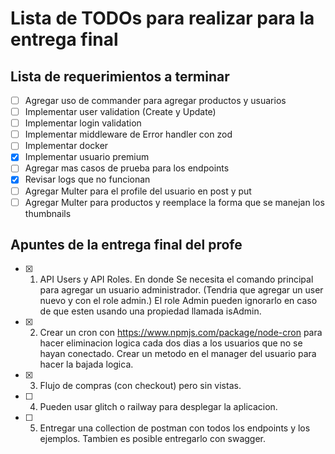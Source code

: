 # Lista de TODOs para realizar para la entrega final

## Lista de requerimientos a terminar
- [ ] Agregar uso de commander para agregar productos y usuarios
- [ ] Implementar user validation (Create y Update)
- [ ] Implementar login validation
- [ ] Implementar middleware de Error handler con zod
- [ ] Implementar docker
- [x] Implementar usuario premium
- [ ] Agregar mas casos de prueba para los endpoints
- [x] Revisar logs que no funcionan
- [ ] Agregar Multer para el profile del usuario en post y put
- [ ] Agregar Multer para productos y reemplace la forma que se manejan los thumbnails

## Apuntes de la entrega final del profe
- [x] 1. API Users y API Roles. En donde Se necesita el comando principal para agregar un usuario administrador. (Tendria que agregar un user nuevo y con el role admin.) El role Admin pueden ignorarlo en caso de que esten usando una propiedad llamada isAdmin. 
- [x] 2. Crear un cron con https://www.npmjs.com/package/node-cron para hacer eliminacion logica cada dos dias a los usuarios que no se hayan conectado. Crear un metodo en el manager del usuario para hacer la bajada logica. 
- [x] 3. Flujo de compras (con checkout) pero sin vistas. 
- [ ] 4. Pueden usar glitch o railway para desplegar la aplicacion. 
- [ ] 5. Entregar una collection de postman con todos los endpoints y los ejemplos. Tambien es posible entregarlo con swagger. 